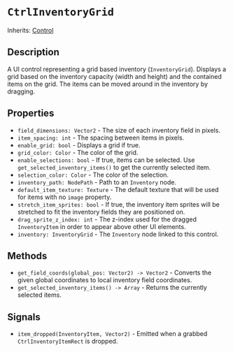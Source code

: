 # `CtrlInventoryGrid`

Inherits: [Control](https://docs.godotengine.org/en/stable/classes/class_control.html)

## Description

A UI control representing a grid based inventory (`InventoryGrid`). Displays a grid based on the inventory capacity (width and height) and the contained items on the grid. The items can be moved around in the inventory by dragging.

## Properties

* `field_dimensions: Vector2` - The size of each inventory field in pixels.
* `item_spacing: int` - The spacing between items in pixels.
* `enable_grid: bool` - Displays a grid if true.
* `grid_color: Color` - The color of the grid.
* `enable_selections: bool` - If true, items can be selected. Use `get_selected_inventory_items()` to get the currently selected item.
* `selection_color: Color` - The color of the selection.
* `inventory_path: NodePath` - Path to an `Inventory` node.
* `default_item_texture: Texture` - The default texture that will be used for items with no `image` property.
* `stretch_item_sprites: bool` - If true, the inventory item sprites will be stretched to fit the inventory fields they are positioned on.
* `drag_sprite_z_index: int` - The z-index used for the dragged `InventoryItem` in order to appear above other UI elements.
* `inventory: InventoryGrid` - The `Inventory` node linked to this control.

## Methods

* `get_field_coords(global_pos: Vector2) -> Vector2` - Converts the given global coordinates to local inventory field coordinates.
* `get_selected_inventory_items() -> Array` - Returns the currently selected items.

## Signals

* `item_dropped(InventoryItem, Vector2)` - Emitted when a grabbed `CtrlInventoryItemRect` is dropped.